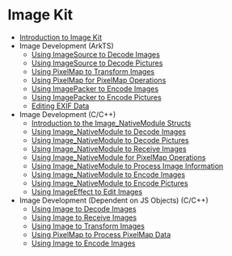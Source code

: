 # Image Kit

- [Introduction to Image Kit](image-overview.md)
- Image Development (ArkTS)<!--image-arkts-dev-->
  - [Using ImageSource to Decode Images](image-decoding.md)
  - [Using ImageSource to Decode Pictures](image-picture-decoding.md)
  - [Using PixelMap to Transform Images](image-transformation.md)
  - [Using PixelMap for PixelMap Operations](image-pixelmap-operation.md)
  - [Using ImagePacker to Encode Images](image-encoding.md)
  - [Using ImagePacker to Encode Pictures](image-picture-encoding.md)
  - [Editing EXIF Data](image-tool.md)
- Image Development (C/C++)<!--image-native-->
  - [Introduction to the Image_NativeModule Structs](image-structure-c.md)
  - [Using Image_NativeModule to Decode Images](image-source-c.md)
  - [Using Image_NativeModule to Decode Pictures](image-source-picture-c.md)
  - [Using Image_NativeModule to Receive Images](image-receiver-c.md)
  - [Using Image_NativeModule for PixelMap Operations](pixelmap-c.md)
  - [Using Image_NativeModule to Process Image Information](image-info-c.md)
  - [Using Image_NativeModule to Encode Images](image-packer-c.md)
  - [Using Image_NativeModule to Encode Pictures](image-packer-picture-c.md)
  - [Using ImageEffect to Edit Images](image-effect-guidelines.md)
- Image Development (Dependent on JS Objects) (C/C++)<!--image-native-js-objects-->
  - [Using Image to Decode Images](image-decoding-native.md)
  - [Using Image to Receive Images](image-receiver-native.md)
  - [Using Image to Transform Images](image-transformation-native.md)
  - [Using PixelMap to Process PixelMap Data](image-pixelmap-operation-native.md)
  - [Using Image to Encode Images](image-encoding-native.md)

